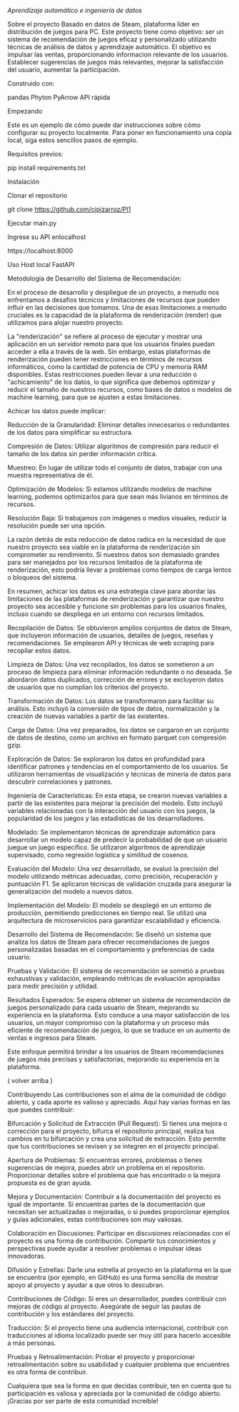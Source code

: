 

*Aprendizaje automático e ingeniería de datos*

Sobre el proyecto
Basado en datos de Steam, plataforma líder en distribución de juegos para PC.
Este proyecto tiene como objetivo: ser un sistema de recomendación de juegos eficaz y personalizado utilizando técnicas de análisis de datos y aprendizaje automático. 
El objetivo es impulsar las ventas, proporcionando informacion relevante de los usuarios. Establecer sugerencias de juegos más relevantes, mejorar la satisfacción del usuario, aumentar la participación.


Construido con:

pandas
Phyton
PyArrow
API rápida

Empezando

Este es un ejemplo de cómo puede dar instrucciones sobre cómo configurar su proyecto localmente. Para poner en funcionamiento una copia local, siga estos sencillos pasos de ejemplo.

Requisitos previos:

pip install requirements.txt

Instalación

Clonar el repositorio

git clone https://github.com/cjpizarroz/PI1

Ejecutar main.py

Ingrese su API enlocalhost

https://localhost:8000

Uso
Host local FastAPI

Metodología de Desarrollo del Sistema de Recomendación:

En el proceso de desarrollo y despliegue de un proyecto, a menudo nos enfrentamos a desafíos técnicos y limitaciones de recursos que pueden influir en las decisiones que tomamos. Una de esas limitaciones a menudo cruciales es la capacidad de la plataforma de renderización (render) que utilizamos para alojar nuestro proyecto.

La "renderización" se refiere al proceso de ejecutar y mostrar una aplicación en un servidor remoto para que los usuarios finales puedan acceder a ella a través de la web. Sin embargo, estas plataformas de renderización pueden tener restricciones en términos de recursos informáticos, como la cantidad de potencia de CPU y memoria RAM disponibles. Estas restricciones pueden llevar a una reducción o "achicamiento" de los datos, lo que significa que debemos optimizar y reducir el tamaño de nuestros recursos, como bases de datos o modelos de machine learning, para que se ajusten a estas limitaciones.

Achicar los datos puede implicar:

Reducción de la Granularidad: Eliminar detalles innecesarios o redundantes de los datos para simplificar su estructura.

Compresión de Datos: Utilizar algoritmos de compresión para reducir el tamaño de los datos sin perder información crítica.

Muestreo: En lugar de utilizar todo el conjunto de datos, trabajar con una muestra representativa de él.

Optimización de Modelos: Si estamos utilizando modelos de machine learning, podemos optimizarlos para que sean más livianos en términos de recursos.

Resolución Baja: Si trabajamos con imágenes o medios visuales, reducir la resolución puede ser una opción.

La razón detrás de esta reducción de datos radica en la necesidad de que nuestro proyecto sea viable en la plataforma de renderización sin comprometer su rendimiento. Si nuestros datos son demasiado grandes para ser manejados por los recursos limitados de la plataforma de renderización, esto podría llevar a problemas como tiempos de carga lentos o bloqueos del sistema.

En resumen, achicar los datos es una estrategia clave para abordar las limitaciones de las plataformas de renderización y garantizar que nuestro proyecto sea accesible y funcione sin problemas para los usuarios finales, incluso cuando se despliega en un entorno con recursos limitados.

Recopilación de Datos:
Se obtuvieron amplios conjuntos de datos de Steam, que incluyeron información de usuarios, detalles de juegos, reseñas y recomendaciones. Se emplearon API y técnicas de web scraping para recopilar estos datos.

Limpieza de Datos:
Una vez recopilados, los datos se sometieron a un proceso de limpieza para eliminar información redundante o no deseada. Se abordaron datos duplicados, corrección de errores y se excluyeron datos de usuarios que no cumplían los criterios del proyecto.

Transformación de Datos:
Los datos se transformaron para facilitar su análisis. Esto incluyó la conversión de tipos de datos, normalización y la creación de nuevas variables a partir de las existentes.

Carga de Datos:
Una vez preparados, los datos se cargaron en un conjunto de datos de destino, como un archivo en formato parquet con compresión gzip.

Exploración de Datos:
Se exploraron los datos en profundidad para identificar patrones y tendencias en el comportamiento de los usuarios. Se utilizaron herramientas de visualización y técnicas de minería de datos para descubrir correlaciones y patrones.

Ingeniería de Características:
En esta etapa, se crearon nuevas variables a partir de las existentes para mejorar la precisión del modelo. Esto incluyó variables relacionadas con la interacción del usuario con los juegos, la popularidad de los juegos y las estadísticas de los desarrolladores.

Modelado:
Se implementaron técnicas de aprendizaje automático para desarrollar un modelo capaz de predecir la probabilidad de que un usuario juegue un juego específico. Se utilizaron algoritmos de aprendizaje supervisado, como regresión logística y similitud de cosenos.

Evaluación del Modelo:
Una vez desarrollado, se evaluó la precisión del modelo utilizando métricas adecuadas, como precisión, recuperación y puntuación F1. Se aplicaron técnicas de validación cruzada para asegurar la generalización del modelo a nuevos datos.

Implementación del Modelo:
El modelo se desplegó en un entorno de producción, permitiendo predicciones en tiempo real. Se utilizó una arquitectura de microservicios para garantizar escalabilidad y eficiencia.

Desarrollo del Sistema de Recomendación:
Se diseñó un sistema que analiza los datos de Steam para ofrecer recomendaciones de juegos personalizadas basadas en el comportamiento y preferencias de cada usuario.

Pruebas y Validación:
El sistema de recomendación se sometió a pruebas exhaustivas y validación, empleando métricas de evaluación apropiadas para medir precisión y utilidad.

Resultados Esperados:
Se espera obtener un sistema de recomendación de juegos personalizado para cada usuario de Steam, mejorando su experiencia en la plataforma. Esto conduce a una mayor satisfacción de los usuarios, un mayor compromiso con la plataforma y un proceso más eficiente de recomendación de juegos, lo que se traduce en un aumento de ventas e ingresos para Steam.

Este enfoque permitirá brindar a los usuarios de Steam recomendaciones de juegos más precisas y satisfactorias, mejorando su experiencia en la plataforma.

( volver arriba )

Contribuyendo
Las contribuciones son el alma de la comunidad de código abierto, y cada aporte es valioso y apreciado. Aquí hay varias formas en las que puedes contribuir:

Bifurcación y Solicitud de Extracción (Pull Request): Si tienes una mejora o corrección para el proyecto, bifurca el repositorio principal, realiza tus cambios en tu bifurcación y crea una solicitud de extracción. Esto permite que tus contribuciones se revisen y se integren en el proyecto principal.

Apertura de Problemas: Si encuentras errores, problemas o tienes sugerencias de mejora, puedes abrir un problema en el repositorio. Proporcionar detalles sobre el problema que has encontrado o la mejora propuesta es de gran ayuda.

Mejora y Documentación: Contribuir a la documentación del proyecto es igual de importante. Si encuentras partes de la documentación que necesitan ser actualizadas o mejoradas, o si puedes proporcionar ejemplos y guías adicionales, estas contribuciones son muy valiosas.

Colaboración en Discusiones: Participar en discusiones relacionadas con el proyecto es una forma de contribución. Compartir tus conocimientos y perspectivas puede ayudar a resolver problemas o impulsar ideas innovadoras.

Difusión y Estrellas: Darle una estrella al proyecto en la plataforma en la que se encuentra (por ejemplo, en GitHub) es una forma sencilla de mostrar apoyo al proyecto y ayudar a que otros lo descubran.

Contribuciones de Código: Si eres un desarrollador, puedes contribuir con mejoras de código al proyecto. Asegúrate de seguir las pautas de contribución y los estándares del proyecto.

Traducción: Si el proyecto tiene una audiencia internacional, contribuir con traducciones al idioma localizado puede ser muy útil para hacerlo accesible a más personas.

Pruebas y Retroalimentación: Probar el proyecto y proporcionar retroalimentación sobre su usabilidad y cualquier problema que encuentres es otra forma de contribuir.

Cualquiera que sea la forma en que decidas contribuir, ten en cuenta que tu participación es valiosa y apreciada por la comunidad de código abierto. ¡Gracias por ser parte de esta comunidad increíble!





